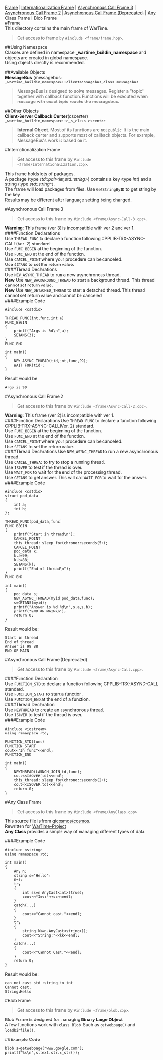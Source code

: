 [Frame](#frame) | [Internationalization Frame](#internationalization-frame) | [Asynchronous Call Frame 3](#asynchronous-call-frame-3) | [Asynchronous Call Frame 2](#asynchronous-call-frame-2) | [Asynchronous Call Frame (Deprecated)](#asynchronous-call-frame-deprecated) | [Any Class Frame](#any-class-frame) | [Blob Frame](#blob-frame)  
#Frame  
This directory contains the main frame of WarTime.  
>Get access to frame by `#include <frame/frame.hpp>`.  

##Using Namespace  
Classes are defined in namespace **_wartime_buildin_namespace** and objects are created in global namespace.  
Using objects directly is recommended.  

##Available Objects  
**MessageBus** (messagebus)  
`_wartime_buildin_namespace::clientmessagebus_class messagebus`  
>MessageBus is designed to solve messages. Register a "topic" together with callback function. 
Functions will be executed when message with exact topic reachs the messagebus.  

##Other Objects  
**Client-Server Callback Center**(cscenter)  
`_wartime_buildin_namespace::c_s_class cscenter`  
>**Internal Object**. Most of its functions are not `public`. 
It is the main callback center and supports most of callback objects. 
For example, MessageBus's work is based on it.  


#Internationalization Frame  
>Get access to this frame by `#include <frame/Internationalization.cpp>`.  

This frame holds lots of packages.  
A package (type *std::pair<int,std::string>*) contains a key (type *int*) and a string (type *std::string**).  
The frame will load packages from files. Use `GetStringByID` to get string by the key.  
Results may be different after language setting being changed.  

#Asynchronous Call Frame 3  
>Get access to this frame by `#include <frame/Async-Call-3.cpp>`.

**Warning**: This frame (ver 3) is incompatible with ver 2 and ver 1.  
####Function Declarations  
Use `THREAD_FUNC` to declare a function following CPPLIB-TRX-ASYNC-CALL(Ver. 2) standard.  
Use `FUNC_BEGIN` at the beginning of the function.  
Use `FUNC_END` at the end of the function.  
Use `CANCEL_POINT` where your procedure can be canceled.  
Use `SETANS` to set the return value.  
####Thread Declarations  
Use `NEW_ASYNC_THREAD` to run a new asynchronous thread.  
**New** Use `NEW_BACKGROUND_THREAD` to start a background thread. This thread cannot set return value.  
**New** Use `NEW_DETACHED_THREAD` to start a detached thread. This thread cannot set return value and cannot be canceled.  
####Example Code
```
#include <cstdio>

THREAD_FUNC(int,func,int a)
FUNC_BEGIN
{
    printf("Args is %d\n",a);
    SETANS(3);
}
FUNC_END

int main()
{
    NEW_ASYNC_THREAD(tid,int,func,99);
    WAIT_FOR(tid);
}
```
Result would be
```
Args is 99
```

#Asynchronous Call Frame 2  
>Get access to this frame by `#include <frame/Async-Call-2.cpp>`.

**Warning**: This frame (ver 2) is incompatible with ver 1.  
####Function Declarations
Use `THREAD_FUNC` to declare a function following CPPLIB-TRX-ASYNC-CALL(Ver. 2) standard.  
Use `FUNC_BEGIN` at the beginning of the function.  
Use `FUNC_END` at the end of the function.  
Use `CANCEL_POINT` where your procedure can be canceled.  
Use `SETANS` to set the return value.  
####Thread Declarations
Use `NEW_ASYNC_THREAD` to run a new asynchronous thread.  
Use `CANCEL_THREAD` to try to stop a running thread.  
Use `ISOVER` to test if the thread is over.  
Use `WAIT_FOR` to wait for the end of the processing thread.  
Use `GETANS` to get answer. This will call `WAIT_FOR` to wait for the answer.  
####Example Code
```
#include <cstdio>
struct pod_data
{
	int a;
	int b;
};

THREAD_FUNC(pod_data,func)
FUNC_BEGIN
{
	printf("Start in thread\n");
	CANCEL_POINT;
	this_thread::sleep_for(chrono::seconds(5));
	CANCEL_POINT;
	pod_data k;
	k.a=99;
	k.b=88;
	SETANS(k);
	printf("End of thread\n");
}
FUNC_END

int main()
{
	pod_data s;
	NEW_ASYNC_THREAD(myid,pod_data,func);
	s=GETANS(myid);
	printf("Answer is %d %d\n",s.a,s.b);
	printf("END OF MAIN\n");
	return 0;
}
```
Result would be:
```
Start in thread
End of thread
Answer is 99 88
END OF MAIN
```

#Asynchronous Call Frame (Deprecated)
>Get access to this frame by `#include <frame/Async-Call.cpp>`.  

####Function Declaration  
Use `FUNCTION_STD` to declare a function following CPPLIB-TRX-ASYNC-CALL standard.  
Use `FUNCTION_START` to start a function.  
Use `FUNCTION_END` at the end of a function.  
####Thread Declaration  
Use `NEWTHREAD` to create an asynchronous thread.  
Use `ISOVER` to test if the thread is over.  
####Example Code  
```
#include <iostream>
using namespace std;

FUNCTION_STD(func)
FUNCTION_START
cout<<"In func"<<endl;
FUNCTION_END

int main()
{
    NEWTHREAD(LAUNCH_JOIN,td,func);
    cout<<ISOVER(td)<<endl;
    this_thread::sleep_for(chrono::seconds(2));
    cout<<ISOVER(td)<<endl;
    return 0;
}
```

#Any Class Frame  
>Get access to this frame by `#include <frame/AnyClass.cpp>`  

This source file is from [qicosmos/cosmos](https://github.com/qicosmos/cosmos/blob/master/Any.hpp "C++11 Example Codes").  
Rewritten for [WarTime-Project](https://github.com/Kiritow/WarTime-Project "WarTime-Project On GitHub Main Page")  
**Any Class** provides a simple way of managing different types of data.  

####Example Code  
```
#include <string>
using namespace std;

int main()
{
    Any n;
    string s="Hello";
    n=s;
    try
    {
        int ss=n.AnyCast<int>(true);
        cout<<"Int:"<<ss<<endl;
    }
    catch(...)
    {
        cout<<"Cannot cast."<<endl;
    }
    try
    {
        string kk=n.AnyCast<string>();
        cout<<"String:"<<kk<<endl;
    }
    catch(...)
    {
        cout<<"Cannot Cast."<<endl;
    }
    return 0;
}
```
Result would be:
```
can not cast std::string to int
Cannot cast.
String:Hello
```

#Blob Frame  
>Get access to this frame by `#include <frame/blob.cpp>`.  

Blob Frame is designed for managing **Binary Large Object**.  
A few functions work with `class Blob`. Such as `getwebpage()` and `loadbinfile()`.  

##Example Code  
```
blob s=getwebpage("www.google.com");
printf("%s\n",s.text.str.c_str());
```

